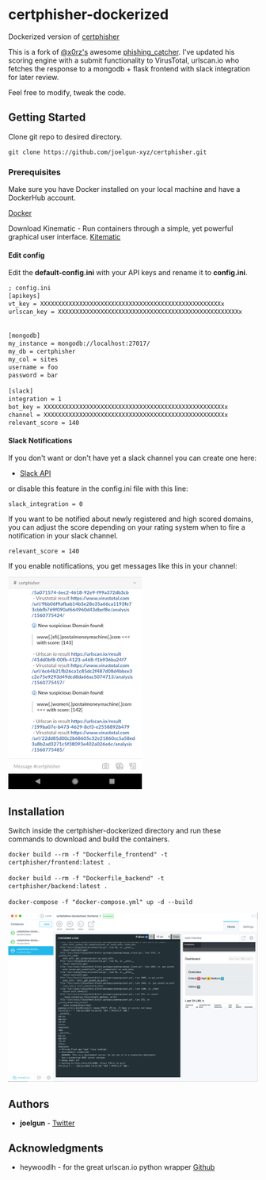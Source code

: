 # certphisher-dockerized
Dockerized version of [certphisher](https://github.com/joelgun-xyz/certphisher)

This is a fork of [@x0rz's](https://twitter.com/x0rz) awesome [phishing_catcher](https://github.com/x0rz/phishing_catcher).
I've updated his scoring engine with a submit functionality to VirusTotal, urlscan.io who fetches the response to a mongodb + flask frontend with slack integration for later review.

Feel free to modify, tweak the code. 

## Getting Started

Clone git repo to desired directory. 

```
git clone https://github.com/joelgun-xyz/certphisher.git 
```

### Prerequisites

Make sure you have Docker installed on your local machine and have a DockerHub account.  

[Docker](https://docs.docker.com/v17.12/install/)

Download Kinematic - Run containers through a simple, yet powerful graphical user interface.
[Kitematic](https://kitematic.com/)

#### Edit config
Edit the **default-config.ini** with your API keys and rename it to **config.ini**.

```
; config.ini
[apikeys]
vt_key = XXXXXXXXXXXXXXXXXXXXXXXXXXXXXXXXXXXXXXXXXXXXXXXXXXXx
urlscan_key = XXXXXXXXXXXXXXXXXXXXXXXXXXXXXXXXXXXXXXXXXXXXXXXXXXXx


[mongodb]
my_instance = mongodb://localhost:27017/
my_db = certphisher
my_col = sites
username = foo
password = bar

[slack]
integration = 1
bot_key = XXXXXXXXXXXXXXXXXXXXXXXXXXXXXXXXXXXXXXXXXXXXXXXXXXXx
channel = XXXXXXXXXXXXXXXXXXXXXXXXXXXXXXXXXXXXXXXXXXXXXXXXXXXx
relevant_score = 140
```

#### Slack Notifications

If you don't want or don't have yet a slack channel you can create one here: 

* [Slack API](https://api.slack.com/slack-apps)

or disable this feature in the config.ini file with this line: 
```
slack_integration = 0
```

If you want to be notified about newly registered and high scored domains, 
you can adjust the score depending on your rating system when to fire a notification in your slack channel.  

```
relevant_score = 140
```


If you enable notifications, you get messages like this in your channel:


![Slack](slack_notifcation.png)



## Installation 

Switch inside the certphisher-dockerized directory and run these commands to download and build the containers.  

```
docker build --rm -f "Dockerfile_frontend" -t certphisher/frontend:latest .

docker build --rm -f "Dockerfile_backend" -t certphisher/backend:latest .

docker-compose -f "docker-compose.yml" up -d --build
```


![Kitematic](kitematic_certphisher.png)

## Authors

* **joelgun** - [Twitter](https://twitter.com/joelgun)



## Acknowledgments

* heywoodlh - for the great urlscan.io python wrapper [Github](https://github.com/heywoodlh/urlscan-py)

